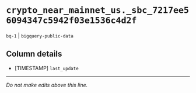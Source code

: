 # `crypto_near_mainnet_us._sbc_7217ee56094347c5942f03e1536c4d2f`
`bq-1` | `bigquery-public-data`

## Column details
* [TIMESTAMP] `last_update`

-------------------------------------------------------------------------------
*Do not make edits above this line.*
